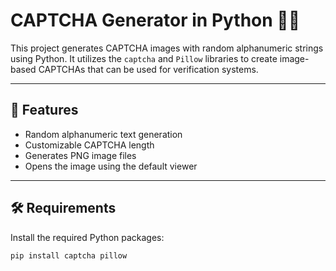 # CAPTCHA Generator in Python 🧠🔐

This project generates CAPTCHA images with random alphanumeric strings using Python. It utilizes the `captcha` and `Pillow` libraries to create image-based CAPTCHAs that can be used for verification systems.

---

## 🚀 Features

- Random alphanumeric text generation
- Customizable CAPTCHA length
- Generates PNG image files
- Opens the image using the default viewer

---

## 🛠 Requirements

Install the required Python packages:

```bash
pip install captcha pillow
